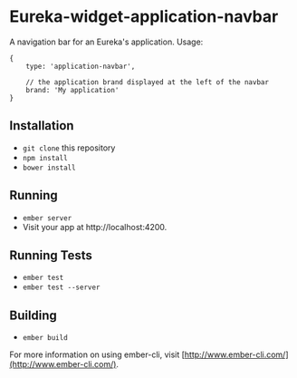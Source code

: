 # Eureka-widget-application-navbar

A navigation bar for an Eureka's application. Usage:

    {
        type: 'application-navbar',

        // the application brand displayed at the left of the navbar
        brand: 'My application'
    }

## Installation

* `git clone` this repository
* `npm install`
* `bower install`

## Running

* `ember server`
* Visit your app at http://localhost:4200.

## Running Tests

* `ember test`
* `ember test --server`

## Building

* `ember build`

For more information on using ember-cli, visit [http://www.ember-cli.com/](http://www.ember-cli.com/).
